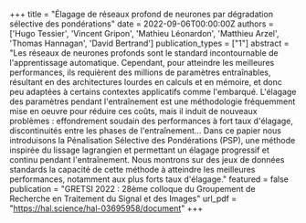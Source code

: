 +++
title = "Élagage de réseaux profond de neurones par dégradation sélective des pondérations"
date = 2022-09-06T00:00:00Z
authors = ['Hugo Tessier', 'Vincent Gripon', 'Mathieu Léonardon', 'Matthieu Arzel', 'Thomas Hannagan', 'David Bertrand']
publication_types = ["1"]
abstract = "Les réseaux de neurones profonds sont le standard incontournable de l'apprentissage automatique. Cependant, pour atteindre les meilleures performances, ils requièrent des millions de paramètres entraînables, résultant en des architectures lourdes en calculs et en mémoire, et donc peu adaptées à certains contextes applicatifs comme l'embarqué. L'élagage des paramètres pendant l'entraînement est une méthodologie fréquemment mise en oeuvre pour réduire ces coûts, mais il induit de nouveaux problèmes : effondrement soudain des performances à fort taux d'élagage, discontinuités entre les phases de l'entraînement... Dans ce papier nous introduisons la Pénalisation Sélective des Pondérations (PSP), une méthode inspirée du lissage lagrangien et permettant un élagage progressif et continu pendant l'entraînement. Nous montrons sur des jeux de données standards la capacité de cette méthode à atteindre les meilleures performances, notamment aux plus forts taux d'élagage."
featured = false
publication = "GRETSI 2022 : 28ème colloque du Groupement de Recherche en Traitement du Signal et des Images"
url_pdf = "https://hal.science/hal-03695958/document"
+++
